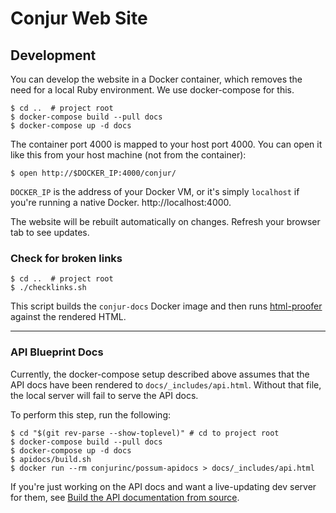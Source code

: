 # Conjur Web Site

## Development

You can develop the website in a Docker container, which removes the need for a local Ruby environment. We use docker-compose for this.

```sh-session
$ cd ..  # project root
$ docker-compose build --pull docs
$ docker-compose up -d docs
```

The container port 4000 is mapped to your host port 4000. You can open it like this from your host machine (not from the container):

```sh-session
$ open http://$DOCKER_IP:4000/conjur/
```

`DOCKER_IP` is the address of your Docker VM, or it's simply `localhost` if you're running a native Docker. http://localhost:4000.

The website will be rebuilt automatically on changes.
Refresh your browser tab to see updates.

### Check for broken links

```sh-session
$ cd ..  # project root
$ ./checklinks.sh
```

This script builds the `conjur-docs` Docker image and then runs
[html-proofer](https://github.com/gjtorikian/html-proofer) against the rendered HTML.

---

### API Blueprint Docs

Currently, the docker-compose setup described above assumes that the API docs have been rendered to `docs/_includes/api.html`. Without that file, the local server will fail to serve the API docs.

To perform this step, run the following:
```sh-session
$ cd "$(git rev-parse --show-toplevel)" # cd to project root
$ docker-compose build --pull docs
$ docker-compose up -d docs
$ apidocs/build.sh
$ docker run --rm conjurinc/possum-apidocs > docs/_includes/api.html
```

If you're just working on the API docs and want a live-updating dev server for them, see [Build the API documentation from source](../README.md#build-the-api-documentation-from-source).
